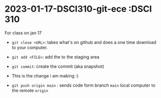 # 2023-01-17-DSCI310-git-ece :DSCI 310

For class on jan 17

- `git close <URL>`: takes what's on github and does a one time download to your computer.
- `git add <FILE>`: add the <FILE> to the staging area
- `git commit`: create the commit (aka snapshot)

- This is the change i am making :)


- `git push origin main` : sends code form branch `main` local computer to the remote `origin`
